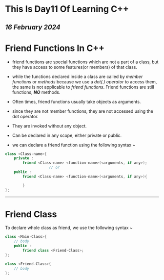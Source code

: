 # This Is Day11 Of Learning C++
## *16 February 2024*

# Friend Functions In C++
- friend functions are special functions which are not a part of a class, but they have access to some features(or members) of that class.

- while the functions declared inside a class are called by *member functions* or *methods* because we use a *dot(.) operator* to access them, the same is not applicable to *friend functions*. Friend functions are still functions, ***NO*** methods.

- Often times, friend functions usually take objects as arguments.

- since they are not member functions, they are not accessed using the dot operator.

- They are invoked without any object.

- Can be declared in any scope, either private or public.

- we can declare a friend function using the following syntax ~
```cpp
class <Class-name>{
    private :
        friend <Class-name> <function-name>(<arguments, if any>);
                    // or
    public :
        friend <Class-name> <function-name>(<arguments, if any>){

        }
};
```

-----

# Friend Class
To declare whole class as friend, we use the following syntax ~
```cpp
class <Main-Class>{
    // body
    public :
        friend class <Friend-Class>;
};

class <Friend-Class>{
    // body
};
```